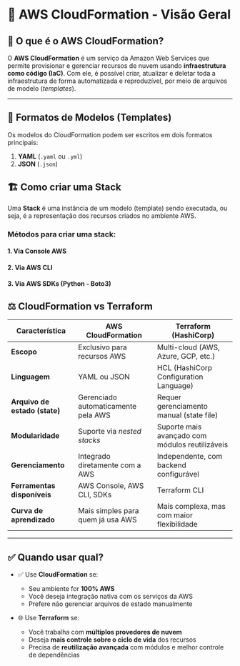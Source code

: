 # 📘 AWS CloudFormation - Visão Geral

## 🔧 O que é o AWS CloudFormation?

O **AWS CloudFormation** é um serviço da Amazon Web Services que permite provisionar e gerenciar recursos de nuvem usando **infraestrutura como código (IaC)**. Com ele, é possível criar, atualizar e deletar toda a infraestrutura de forma automatizada e reproduzível, por meio de arquivos de modelo (*templates*).

---

## 📄 Formatos de Modelos (Templates)

Os modelos do CloudFormation podem ser escritos em dois formatos principais:

1. **YAML** (`.yaml` ou `.yml`)
2. **JSON** (`.json`)

## 🏗️ Como criar uma Stack

Uma **Stack** é uma instância de um modelo (template) sendo executada, ou seja, é a representação dos recursos criados no ambiente AWS.

### Métodos para criar uma stack:

#### 1. Via Console AWS

#### 2. Via AWS CLI

#### 3. Via AWS SDKs (Python - Boto3)

## ⚖️ CloudFormation vs Terraform

| Característica             | **AWS CloudFormation**                            | **Terraform (HashiCorp)**                            |
|----------------------------|---------------------------------------------------|------------------------------------------------------|
| **Escopo**                 | Exclusivo para recursos AWS                      | Multi-cloud (AWS, Azure, GCP, etc.)                  |
| **Linguagem**              | YAML ou JSON                                     | HCL (HashiCorp Configuration Language)               |
| **Arquivo de estado (state)** | Gerenciado automaticamente pela AWS              | Requer gerenciamento manual (state file)             |
| **Modularidade**           | Suporte via *nested stacks*                      | Suporte mais avançado com módulos reutilizáveis      |
| **Gerenciamento**          | Integrado diretamente com a AWS                  | Independente, com backend configurável               |
| **Ferramentas disponíveis**| AWS Console, AWS CLI, SDKs                       | Terraform CLI                                        |
| **Curva de aprendizado**   | Mais simples para quem já usa AWS                | Mais complexa, mas com maior flexibilidade           |

---

## ✅ Quando usar qual?

- ✅ Use **CloudFormation** se:
  - Seu ambiente for **100% AWS**
  - Você deseja integração nativa com os serviços da AWS
  - Prefere não gerenciar arquivos de estado manualmente

- 🌐 Use **Terraform** se:
  - Você trabalha com **múltiplos provedores de nuvem**
  - Deseja **mais controle sobre o ciclo de vida** dos recursos
  - Precisa de **reutilização avançada** com módulos e melhor controle de dependências
